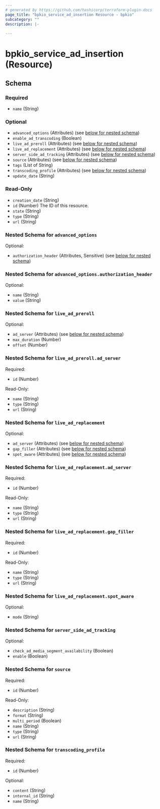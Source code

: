 ```yaml
---
# generated by https://github.com/hashicorp/terraform-plugin-docs
page_title: "bpkio_service_ad_insertion Resource - bpkio"
subcategory: ""
description: |-
  
---
```


# bpkio_service_ad_insertion (Resource)





<!-- schema generated by tfplugindocs -->
## Schema

### Required

- `name` (String)

### Optional

- `advanced_options` (Attributes) (see [below for nested schema](#nestedatt--advanced_options))
- `enable_ad_transcoding` (Boolean)
- `live_ad_preroll` (Attributes) (see [below for nested schema](#nestedatt--live_ad_preroll))
- `live_ad_replacement` (Attributes) (see [below for nested schema](#nestedatt--live_ad_replacement))
- `server_side_ad_tracking` (Attributes) (see [below for nested schema](#nestedatt--server_side_ad_tracking))
- `source` (Attributes) (see [below for nested schema](#nestedatt--source))
- `tags` (List of String)
- `transcoding_profile` (Attributes) (see [below for nested schema](#nestedatt--transcoding_profile))
- `update_date` (String)

### Read-Only

- `creation_date` (String)
- `id` (Number) The ID of this resource.
- `state` (String)
- `type` (String)
- `url` (String)

<a id="nestedatt--advanced_options"></a>
### Nested Schema for `advanced_options`

Optional:

- `authorization_header` (Attributes, Sensitive) (see [below for nested schema](#nestedatt--advanced_options--authorization_header))

<a id="nestedatt--advanced_options--authorization_header"></a>
### Nested Schema for `advanced_options.authorization_header`

Optional:

- `name` (String)
- `value` (String)



<a id="nestedatt--live_ad_preroll"></a>
### Nested Schema for `live_ad_preroll`

Optional:

- `ad_server` (Attributes) (see [below for nested schema](#nestedatt--live_ad_preroll--ad_server))
- `max_duration` (Number)
- `offset` (Number)

<a id="nestedatt--live_ad_preroll--ad_server"></a>
### Nested Schema for `live_ad_preroll.ad_server`

Required:

- `id` (Number)

Read-Only:

- `name` (String)
- `type` (String)
- `url` (String)



<a id="nestedatt--live_ad_replacement"></a>
### Nested Schema for `live_ad_replacement`

Optional:

- `ad_server` (Attributes) (see [below for nested schema](#nestedatt--live_ad_replacement--ad_server))
- `gap_filler` (Attributes) (see [below for nested schema](#nestedatt--live_ad_replacement--gap_filler))
- `spot_aware` (Attributes) (see [below for nested schema](#nestedatt--live_ad_replacement--spot_aware))

<a id="nestedatt--live_ad_replacement--ad_server"></a>
### Nested Schema for `live_ad_replacement.ad_server`

Required:

- `id` (Number)

Read-Only:

- `name` (String)
- `type` (String)
- `url` (String)


<a id="nestedatt--live_ad_replacement--gap_filler"></a>
### Nested Schema for `live_ad_replacement.gap_filler`

Required:

- `id` (Number)

Read-Only:

- `name` (String)
- `type` (String)
- `url` (String)


<a id="nestedatt--live_ad_replacement--spot_aware"></a>
### Nested Schema for `live_ad_replacement.spot_aware`

Optional:

- `mode` (String)



<a id="nestedatt--server_side_ad_tracking"></a>
### Nested Schema for `server_side_ad_tracking`

Optional:

- `check_ad_media_segment_availability` (Boolean)
- `enable` (Boolean)


<a id="nestedatt--source"></a>
### Nested Schema for `source`

Required:

- `id` (Number)

Read-Only:

- `description` (String)
- `format` (String)
- `multi_period` (Boolean)
- `name` (String)
- `type` (String)
- `url` (String)


<a id="nestedatt--transcoding_profile"></a>
### Nested Schema for `transcoding_profile`

Required:

- `id` (Number)

Optional:

- `content` (String)
- `internal_id` (String)
- `name` (String)
